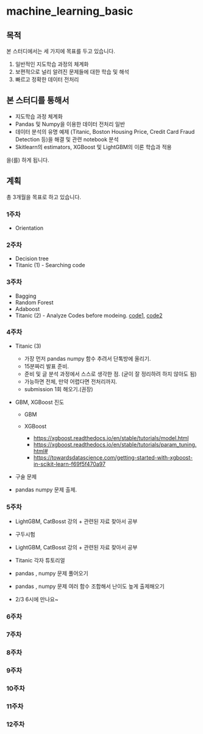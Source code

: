 # machine_learning_basic

## 목적
본 스터디에서는 세 가지에 목표를 두고 있습니다.

1. 일반적인 지도학습 과정의 체계화
2. 보편적으로 널리 알려진 문제들에 대한 학습 및 해석
3. 빠르고 정확한 데이터 전처리

## 본 스터디를 통해서

- 지도학습 과정 체계화
- Pandas 및 Numpy을 이용한 데이터 전처리 일반
- 데이터 분석의 유명 예제 (Titanic, Boston Housing Price, Credit Card Fraud Detection 등)을 해결 및 관련 notebook 분석
- Skitlearn의 estimators, XGBoost 및 LightGBM의 이론 학습과 적용

을(를) 하게 됩니다.

## 계획

총 3개월을 목표로 하고 있습니다. 

### 1주차
- Orientation
### 2주차
- Decision tree
- Titanic (1) - Searching code
### 3주차
- Bagging
- Random Forest
- Adaboost
- Titanic (2) - Analyze Codes before modeing. [code1](https://www.kaggle.com/gunesevitan/titanic-advanced-feature-engineering-tutorial/notebook), [code2](https://www.kaggle.com/yassineghouzam/titanic-top-4-with-ensemble-modeling/notebook)
### 4주차
- Titanic (3)
	- 가장 먼저 pandas numpy 함수 추려서 단톡방에 올리기.
	- 15분짜리 발표 준비.
	- 준비 및 글 분석 과정에서 스스로 생각한 점. (굳이 잘 정리하려 하지 않아도 됨)
	- 가능하면 전체, 만약 어렵다면 전처리까지.
	- submission 1회 해오기.(권장)

- GBM, XGBoost 진도
    - GBM
    - XGBoost
    
      - https://xgboost.readthedocs.io/en/stable/tutorials/model.html
      - https://xgboost.readthedocs.io/en/stable/tutorials/param_tuning.html#
      - https://towardsdatascience.com/getting-started-with-xgboost-in-scikit-learn-f69f5f470a97
- 구술 문제 
- pandas numpy 문제 출제.

### 5주차

- LightGBM, CatBosst 강의 + 관련된 자료 찾아서 공부
- 구두시험 

- LightGBM, CatBosst 강의 + 관련된 자료 찾아서 공부
- Titanic 각자 튜토리얼 

- pandas , numpy 문제 풀어오기
- pandas , numpy 문제 여러 함수 조합해서 난이도 높게 출제해오기

- 2/3 6시에 만나요~



### 6주차
### 7주차
### 8주차
### 9주차
### 10주차
### 11주차
### 12주차









